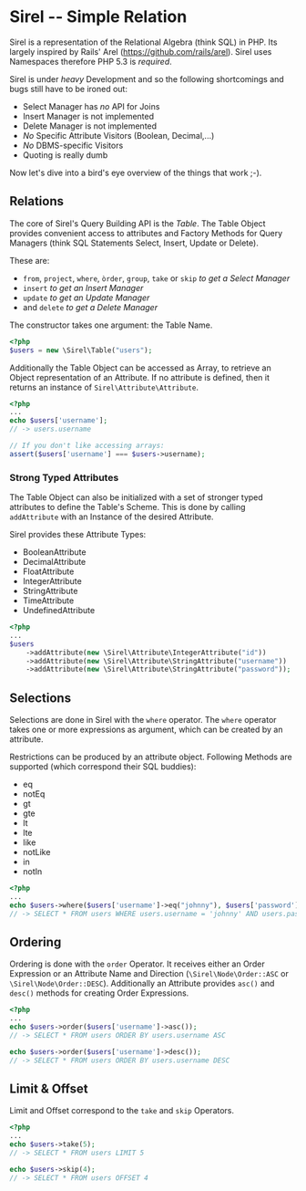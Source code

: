 Sirel -- Simple Relation
========================

Sirel is a representation of the Relational Algebra (think SQL) in PHP. Its largely inspired
by Rails' Arel (https://github.com/rails/arel). Sirel uses Namespaces therefore PHP 5.3 is *required*.

Sirel is under _heavy_ Development and so the following shortcomings and bugs
still have to be ironed out:
 * Select Manager has _no_ API for Joins
 * Insert Manager is not implemented
 * Delete Manager is not implemented
 * _No_ Specific Attribute Visitors (Boolean, Decimal,...)
 * _No_ DBMS-specific Visitors
 * Quoting is really dumb

Now let's dive into a bird's eye overview of the things that work ;-).

## Relations

The core of Sirel's Query Building API is the _Table_. The Table Object provides convenient
access to attributes and Factory Methods for Query Managers (think SQL Statements 
Select, Insert, Update or Delete).

These are:
 * `from`, `project`, `where`, `òrder`, `group`, `take` or `skip` _to get a Select Manager_
 * `insert` _to get an Insert Manager_
 * `update` _to get an Update Manager_
 * and `delete` _to get a Delete Manager_

The constructor takes one argument: the Table Name.

```php
<?php
$users = new \Sirel\Table("users");
```

Additionally the Table Object can be accessed as Array, to retrieve an Object 
representation of an Attribute. If no attribute is defined, then it returns
an instance of `Sirel\Attribute\Attribute`.

```php
<?php
...
echo $users['username'];
// -> users.username

// If you don't like accessing arrays:
assert($users['username'] === $users->username);
```

### Strong Typed Attributes

The Table Object can also be initialized with a set of stronger typed attributes
to define the Table's Scheme.
This is done by calling `addAttribute` with an Instance of the desired Attribute. 

Sirel provides these Attribute Types:
 * BooleanAttribute
 * DecimalAttribute
 * FloatAttribute
 * IntegerAttribute
 * StringAttribute
 * TimeAttribute
 * UndefinedAttribute

```php
<?php
...
$users
    ->addAttribute(new \Sirel\Attribute\IntegerAttribute("id"))
    ->addAttribute(new \Sirel\Attribute\StringAttribute("username"))
    ->addAttribute(new \Sirel\Attribute\StringAttribute("password"));
```

## Selections

Selections are done in Sirel with the `where` operator. The `where`
operator takes one or more expressions as argument, which can be
created by an attribute.

Restrictions can be produced by an attribute object. Following
Methods are supported (which correspond their SQL buddies):
 * eq
 * notEq
 * gt
 * gte
 * lt
 * lte
 * like
 * notLike
 * in
 * notIn

```php
<?php
...
echo $users->where($users['username']->eq("johnny"), $users['password']->eq('superSecretPass'));
// -> SELECT * FROM users WHERE users.username = 'johnny' AND users.password = 'superSecretPass'
```

## Ordering

Ordering is done with the `order` Operator. It receives either an Order Expression
or an Attribute Name and Direction (`\Sirel\Node\Order::ASC` or `\Sirel\Node\Order::DESC`).
Additionally an Attribute provides `asc()` and `desc()` methods for creating Order Expressions.

```php
<?php
...
echo $users->order($users['username']->asc());
// -> SELECT * FROM users ORDER BY users.username ASC

echo $users->order($users['username']->desc());
// -> SELECT * FROM users ORDER BY users.username DESC
```

## Limit & Offset

Limit and Offset correspond to the `take` and `skip` Operators. 

```php
<?php
...
echo $users->take(5);
// -> SELECT * FROM users LIMIT 5

echo $users->skip(4);
// -> SELECT * FROM users OFFSET 4
```
